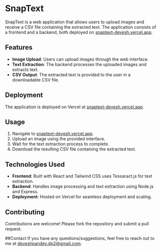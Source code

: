 # SnapText

SnapText is a web application that allows users to upload images and receive a CSV file containing the extracted text. The application consists of a frontend and a backend, both deployed on [snaptext-devesh.vercel.app](https://snaptext-devesh.vercel.app).

## Features

- **Image Upload**: Users can upload images through the web interface.
- **Text Extraction**: The backend processes the uploaded images and extracts text.
- **CSV Output**: The extracted text is provided to the user in a downloadable CSV file.

## Deployment

The application is deployed on Vercel at [snaptext-devesh.vercel.app](https://snaptext-devesh.vercel.app).

## Usage

1. Navigate to [snaptext-devesh.vercel.app](https://snaptext-devesh.vercel.app).
2. Upload an image using the provided interface.
3. Wait for the text extraction process to complete.
4. Download the resulting CSV file containing the extracted text.

## Technologies Used

- **Frontend**: Built with React and Tailwind CSS uses Tessaract.js for text extraction.
- **Backend**: Handles image processing and text extraction using Node.js and Express.
- **Deployment**: Hosted on Vercel for seamless deployment and scaling.

## Contributing

Contributions are welcome! Please fork the repository and submit a pull request.

##Contact
If you have any questions/suggestions, feel free to reach out to me at [deveshpandey.dp2@gmail.com](mailto:deveshpandey.dp2@gmail.com).